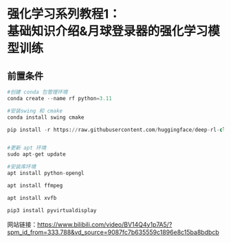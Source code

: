 # 强化学习系列教程1： <br>基础知识介绍&月球登录器的强化学习模型训练

## 前置条件

```python
#创建 conda 包管理环境
conda create --name rf python=3.11

#安装swing 和 cmake
conda install swing cmake

pip install -r https://raw.githubusercontent.com/huggingface/deep-rl-class/main/notebooks/unit1/requirements-unit1.txt


#更新 apt 环境
sudo apt-get update

#安装库环境
apt install python-opengl

apt install ffmpeg

apt install xvfb

pip3 install pyvirtualdisplay

```
网站链接：https://www.bilibili.com/video/BV14Q4y1p7A5/?spm_id_from=333.788&vd_source=9087fc7b635559c1896e8c15ba8bdbcb
